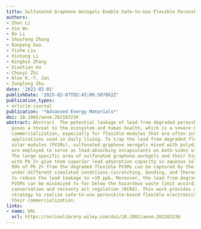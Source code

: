 ```yaml
---
title: Sulfonated Graphene Aerogels Enable Safe‐to‐Use Flexible Perovskite Solar Modules
authors:
- Zhen Li
- Xin Wu
- Bo Li
- Shoufeng Zhang
- Danpeng Gao
- Yizhe Liu
- Xintong Li
- Ningbin Zhang
- Xiaotian Hu
- Chunyi Zhi
- Alex K.‐Y. Jen
- Zonglong Zhu
date: '2022-02-01'
publishDate: '2025-02-07T02:45:00.507862Z'
publication_types:
- article-journal
publication: '*Advanced Energy Materials*'
doi: 10.1002/aenm.202103236
abstract: Abstract  The potential leakage of lead from degraded perovskite photovoltaics
  poses a threat to the ecosystem and human health, which is a severe hurdle for their
  commercialization, especially for flexible modules that are often integrated in
  applications used in daily living. To trap the lead from degraded flexible perovskite
  solar modules (PVSMs), sulfonated graphene aerogels mixed with polydimethylsiloxane
  are employed to serve as lead‐absorbing encapsulants on both sides of flexible PVSMs.
  The large specific area of sulfonated graphene aerogels and their high binding energy
  with Pb 2+ give them superior lead adsorption capacity in aqueous solution. Over
  99% of Pb 2+ from the degraded flexible PVSMs can be captured by the encapsulant
  under different simulated conditions (scratching, bending, and thermal circling)
  to reduce the lead leakage to ≈10 ppb. Moreover, the lead from degraded flexible
  PVSMs can be minimized to far below the hazardous waste limit according to the resource
  conservation and recovery act regulation (RCRA). This work provides an effective
  strategy to realize safe‐to‐use perovskite‐based flexible electronics to facilitate
  their commercialization.
links:
- name: URL
  url: https://onlinelibrary.wiley.com/doi/10.1002/aenm.202103236
---
```

